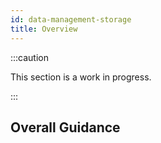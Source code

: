 ```yaml
---
id: data-management-storage
title: Overview
---
```


:::caution

This section is a work in progress.

:::

## Overall Guidance